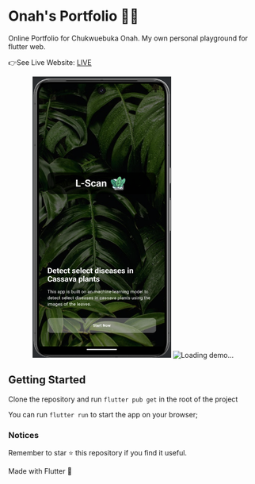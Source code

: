 # Onah's Portfolio 👨‍💻

Online Portfolio for Chukwuebuka Onah. My own personal playground for flutter web.

👉See Live Website: [LIVE](https://www.csonah.com)

<p align="center">
    <img width="280" height="567" src="https://github.com/cs-onah/cassava_disease_detection/blob/main/docs/image.png" alt="Loading photo" loading="eager">
    <img width="280" height="567" src="https://github.com/cs-onah/cassava_disease_detection/blob/main/docs/anim.gif" alt="Loading demo..." loading="eager">
</p>

## Getting Started

Clone the repository and run `flutter pub get` in the root of the project

You can run `flutter run` to start the app on your browser;

### Notices

Remember to star ⭐️ this repository if you find it useful.

Made with Flutter 💙